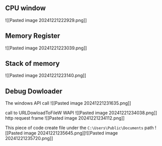 ## CPU window
![[Pasted image 20241221222929.png]]

## Memory Register
![[Pasted image 20241221223039.png]]

## Stack of memory

![[Pasted image 20241221223140.png]]

## Debug Dowloader
The windows API call 
![[Pasted image 20241221231635.png]]

call to URLDowloadToFileW WAPI
![[Pasted image 20241221234038.png]]
http request frame 
![[Pasted image 20241221234112.png]]

This piece of code create file under the  `C:\Users\Public\Documents` path
![[Pasted image 20241221235645.png]]![[Pasted image 20241221235720.png]]
